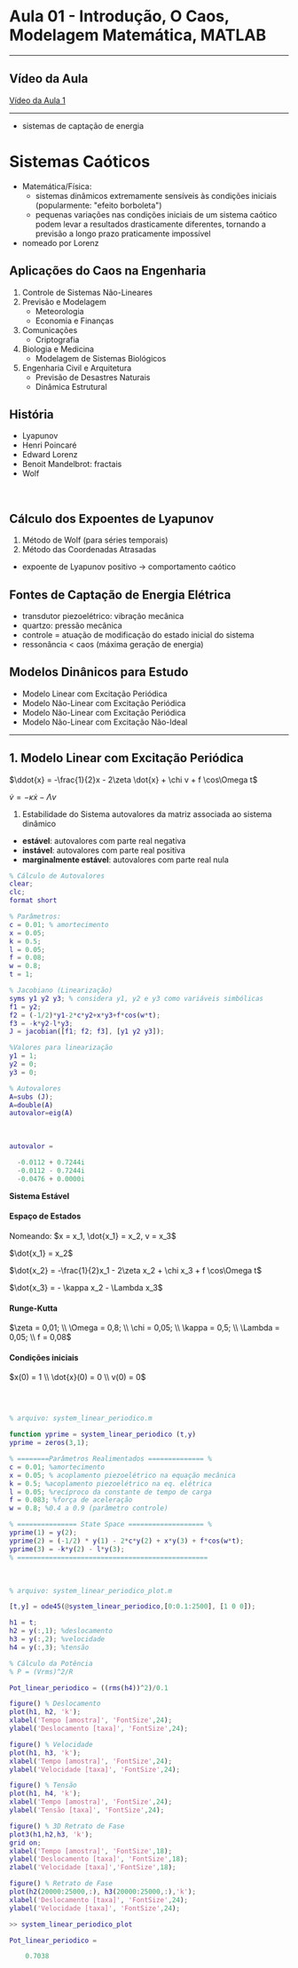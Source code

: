 # Aula 01 - Introdução, O Caos, Modelagem Matemática, MATLAB

---

## Vídeo da Aula
[Vídeo da Aula 1](https://drive.google.com/file/d/14ypGwx7wNAB_eVl_uA3QIJynI3fYP0cI/view)

---

- sistemas de captação de energia


# Sistemas Caóticos
- Matemática/Física: 
    - sistemas dinâmicos extremamente sensíveis às condições iniciais (popularmente: "efeito borboleta")
    - pequenas variações nas condições iniciais de um sistema caótico podem levar a resultados drasticamente diferentes, tornando a previsão a longo prazo praticamente impossível
- nomeado por Lorenz


## Aplicações do Caos na Engenharia
1. Controle de Sistemas Não-Lineares
2. Previsão e Modelagem
    - Meteorologia
    - Economia e Finanças
3. Comunicações
    - Criptografia
4. Biologia e Medicina
    - Modelagem de Sistemas Biológicos
5. Engenharia Civil e Arquitetura
    - Previsão de Desastres Naturais
    - Dinâmica Estrutural


## História
- Lyapunov
- Henri Poincaré
- Edward Lorenz
- Benoit Mandelbrot: fractais
- Wolf
<br>


## Cálculo dos Expoentes de Lyapunov
1. Método de Wolf (para séries temporais)
2. Método das Coordenadas Atrasadas

- expoente de Lyapunov positivo -> comportamento caótico


## Fontes de Captação de Energia Elétrica
- transdutor piezoelétrico: vibração mecânica
- quartzo: pressão mecânica
- controle = atuação de modificação do estado inicial do sistema
- ressonância < caos (máxima geração de energia)

## Modelos Dinânicos para Estudo
- Modelo Linear com Excitação Periódica
- Modelo Não-Linear com Excitação Periódica
- Modelo Não-Linear com Excitação Periódica
- Modelo Não-Linear com Excitação Não-Ideal

---

## 1. Modelo Linear com Excitação Periódica
$\ddot{x} = -\frac{1}{2}x - 2\zeta \dot{x} + \chi v + f \cos\Omega t$

$\dot{v} = -\kappa\dot{x} - \Lambda v$

<!--Constantes:

 - $x$ = deslocamento
- $\dot{x}$ = velocidade
- $\ddot{x}$ = aceleração
- $\dot{v}$ = tensão

- $v$ =  potência
- $\chi \rightarrow \zeta$
- $\Lambda$ = perda elétrica? -->


1. Estabilidade do Sistema
autovalores da matriz associada ao sistema dinâmico
- **estável**: autovalores com parte real negativa
- **instável**: autovalores com parte real positiva
- **marginalmente estável**: autovalores com parte real nula

```matlab
% Cálculo de Autovalores
clear;
clc;
format short

% Parâmetros:
c = 0.01; % amortecimento
x = 0.05;
k = 0.5;
l = 0.05;
f = 0.08;
w = 0.8;
t = 1;

% Jacobiano (Linearização)
syms y1 y2 y3; % considera y1, y2 e y3 como variáveis simbólicas
f1 = y2;
f2 = (-1/2)*y1-2*c*y2+x*y3+f*cos(w*t);
f3 = -k*y2-l*y3;
J = jacobian([f1; f2; f3], [y1 y2 y3]);

%Valores para linearização
y1 = 1;
y2 = 0;
y3 = 0;

% Autovalores
A=subs (J);
A=double(A)
autovalor=eig(A)
```

<br>

```matlab
autovalor =

  -0.0112 + 0.7244i
  -0.0112 - 0.7244i
  -0.0476 + 0.0000i
```

**Sistema Estável**

#### Espaço de Estados
Nomeando: $x = x_1, \dot{x_1} = x_2, v = x_3$

$\dot{x_1} = x_2$

$\dot{x_2} = -\frac{1}{2}x_1 - 2\zeta x_2 + \chi x_3 + f \cos\Omega t$

$\dot{x_3} = - \kappa x_2 - \Lambda x_3$

#### Runge-Kutta
$\zeta = 0,01; \\
\Omega = 0,8; \\
\chi = 0,05; \\
\kappa = 0,5; \\
\Lambda = 0,05; \\
f = 0,08$

#### Condições iniciais
$x(0) = 1 \\
\dot{x}(0) = 0 \\
v(0) = 0$

<br>

```matlab

% arquivo: system_linear_periodico.m

function yprime = system_linear_periodico (t,y)
yprime = zeros(3,1);

% ========Parâmetros Realimentados ============== %
c = 0.01; %amortecimento
x = 0.05; % acoplamento piezoelétrico na equação mecânica
k = 0.5; %acoplamento piezoelétrico na eq. elétrica
l = 0.05; %recíproco da constante de tempo de carga
f = 0.083; %força de aceleração
w = 0.8; %0.4 a 0.9 (parâmetro controle)

% =============== State Space =================== %
yprime(1) = y(2);
yprime(2) = (-1/2) * y(1) - 2*c*y(2) + x*y(3) + f*cos(w*t);
yprime(3) = -k*y(2) - l*y(3);
% ================================================
```

<br>

```matlab
% arquivo: system_linear_periodico_plot.m

[t,y] = ode45(@system_linear_periodico,[0:0.1:2500], [1 0 0]);

h1 = t;
h2 = y(:,1); %deslocamento
h3 = y(:,2); %velocidade
h4 = y(:,3); %tensão

% Cálculo da Potência
% P = (Vrms)^2/R

Pot_linear_periodico = ((rms(h4))^2)/0.1

figure() % Deslocamento
plot(h1, h2, 'k');
xlabel('Tempo [amostra]', 'FontSize',24);
ylabel('Deslocamento [taxa]', 'FontSize',24);

figure() % Velocidade
plot(h1, h3, 'k');
xlabel('Tempo [amostra]', 'FontSize',24);
ylabel('Velocidade [taxa]', 'FontSize',24);

figure() % Tensão
plot(h1, h4, 'k');
xlabel('Tempo [amostra]', 'FontSize',24);
ylabel('Tensão [taxa]', 'FontSize',24);

figure() % 3D Retrato de Fase
plot3(h1,h2,h3, 'k');
grid on;
xlabel('Tempo [amostra]', 'FontSize',18);
ylabel('Deslocamento [taxa]', 'FontSize',18);
zlabel('Velocidade [taxa]','FontSize',18);

figure() % Retrato de Fase
plot(h2(20000:25000,:), h3(20000:25000,:),'k');
xlabel('Deslocamento [taxa]', 'FontSize',24);
ylabel('Velocidade [taxa]', 'FontSize',24);
```


```matlab
>> system_linear_periodico_plot

Pot_linear_periodico =

    0.7038
```

<!-- - estabilização rápida = amortecimento alto -->